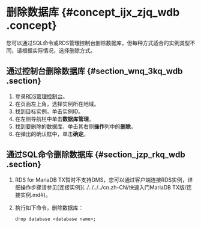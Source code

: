 # 删除数据库 {#concept_ijx_zjq_wdb .concept}

您可以通过SQL命令或RDS管理控制台删除数据库，但每种方式适合的实例类型不同，请根据实际情况，选择删除方式。

## 通过控制台删除数据库 {#section_wnq_3kq_wdb .section}

1.  登录[RDS管理控制台](https://rds.console.aliyun.com/)。
2.  在页面左上角，选择实例所在地域。
3.  找到目标实例，单击实例ID。
4.  在左侧导航栏中单击**数据库管理**。
5.  找到要删除的数据库，单击其右侧**操作**列中的**删除**。
6.  在弹出的确认框中，单击**确定**。

## 通过SQL命令删除数据库 {#section_jzp_rkq_wdb .section}

1.  RDS for MariaDB TX暂时不支持DMS，您可以通过客户端连接RDS实例，详细操作步骤请参见[连接实例](../../../../cn.zh-CN/快速入门MariaDB TX版/连接实例.md#)。
2.  执行如下命令，删除数据库：

    ```
    drop database <database name>;
    ```


